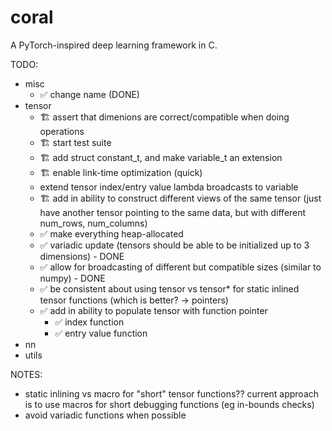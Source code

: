 # coral

A PyTorch-inspired deep learning framework in C.

TODO:
- misc
    - ✅ change name (DONE)
- tensor
    - 🏗️ assert that dimenions are correct/compatible when doing operations
    - 🏗️ start test suite
    - 🏗️ add struct constant_t, and make variable_t an extension
    - 🏗️ enable link-time optimization (quick)
    - extend tensor index/entry value lambda broadcasts to variable
    - 🏗️ add in ability to construct different views of the same tensor (just have another tensor pointing to the same data, but with different num_rows, num_columns)
    - ✅ make everything heap-allocated
    - ✅ variadic update (tensors should be able to be initialized up to 3 dimensions) - DONE
    - ✅ allow for broadcasting of different but compatible sizes (similar to numpy) - DONE
    - ✅ be consistent about using tensor vs tensor* for static inlined tensor functions (which is better? -> pointers)
    - ✅ add in ability to populate tensor with function pointer
        - ✅ index function
        - ✅ entry value function
- nn
- utils

NOTES:
- static inlining vs macro for "short" tensor functions?? current approach is to use macros for short debugging functions (eg in-bounds checks)
- avoid variadic functions when possible